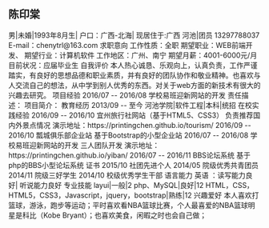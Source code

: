 <h2>陈印棠</h2>
男|未婚|1993年8月生| 户口：广西-北海| 现居住于:广西 河池|团员
13297788037
E-mail：chenytrl@163.com
求职意向
工作性质：全职
期望职业：WEB前端开发、
期望行业：计算机软件
工作地区：广州、南宁
期望月薪：4001-6000元/月
目前状况：应届毕业生
自我评价
本人热心诚恳、乐观向上，认真负责，工作严谨踏实，有良好的思想品德和职业素质，并有良好的团队协作和敬业精神。也喜欢与人交流自己的想法，从中学到别人优秀的东西。对关于web方面的新技术有很大的兴趣去研究。
项目经验
2016/07 -- 2016/08
学校易班迎新网站的开发
责任描述：
项目简介：
教育经历
2013/09 -- 至今
河池学院|软件工程|本科|统招
在校实践经验
2016/09 -- 2016/10
宜州旅行社网站（基于HTML5、CSS3）
负责推荐国内外景点情况
演示地址：https://printingchen.github.io/tourism/
2016/09 -- 2016/10
瓢城俱乐部企业站
基于Bootstrap的小型企业站
2016/07 -- 2016/08
学校易班迎新网站的开发
三人团队开发
演示地址：https://printingchen.github.io/yiban/
2016/07 -- 2016/11
BBS论坛系统
基于php的BBS小型论坛系统
证书
2015/10
社团先进个人
2014/05
院级优秀共青团员
2014/11
院级三好学生
2014/10
校级优秀学生干部
语言能力
英语 ：读写能力良好| 听说能力良好
专业技能
layui|一般|2
php、MySQL|良好|12
HTML，CSS，HTML5，CSS3，Javascript，jquery，bootstrap|熟练|12
兴趣爱好
本人喜欢打篮球，游泳，跑步等运动；平时喜欢看NBA篮球比赛，个人最喜爱的NBA篮球明星是科比（Kobe Bryant）；也喜欢美食，闲暇之时也会自己做；
